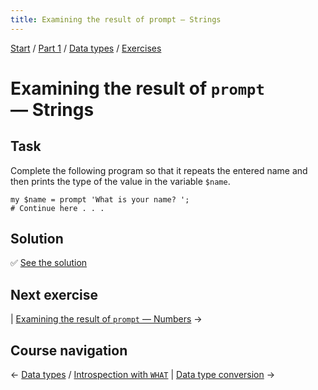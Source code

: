 ```yaml
---
title: Examining the result of prompt — Strings
---
```


[Start](/raku-course/) / [Part 1](/raku-course/part1) / [Data types](/raku-course/data-types) / [Exercises](..)

# Examining the result of `prompt` — Strings

## Task

Complete the following program so that it repeats the entered name and then prints the type of the value in the variable `$name`.

    my $name = prompt 'What is your name? ';
    # Continue here . . .

## Solution

✅ [See the solution](solution)

## Next exercise

| [Examining the result of `prompt` — Numbers](../prompt-numbers) →

## Course navigation

← [Data types](/raku-course/data-types) / [Introspection with `WHAT`](/raku-course/data-types/what) | [Data type conversion](/raku-course/coercion) →